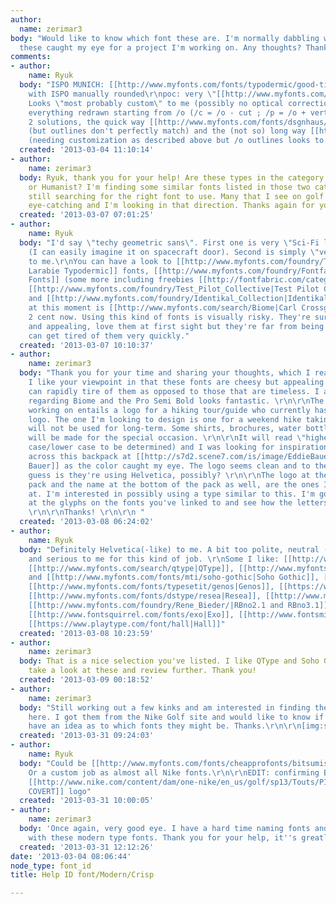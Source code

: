 ```yaml
---
author:
  name: zerimar3
body: "Would like to know which font these are. I'm normally dabbling with serif but
  these caught my eye for a project I'm working on. Any thoughts? Thanks!\r\n[img:sites/default/files/old-images/font-ids_5876.png]"
comments:
- author:
    name: Ryuk
  body: "ISPO MUNICH: [[http://www.myfonts.com/fonts/typodermic/good-times|Good Times]]
    with ISPO manually rounded\r\npoc: very \"[[http://www.myfonts.com/search/eurostile|Eurostile]]\".
    Looks \"most probably custom\" to me (possibly no optical correction on /p descender),
    everything redrawn starting from /o (/c = /o - cut ; /p = /o + vertical stroke).
    2 solutions, the quick way [[http://www.myfonts.com/fonts/dsgnhaus/saturn|Saturn]]
    (but outlines don't perfectly match) and the (not so) long way [[http://www.myfonts.com/fonts/typodermic/reversal|Reversal]]
    (needing customization as described above but /o outlines looks to match)"
  created: '2013-03-04 11:10:14'
- author:
    name: zerimar3
  body: Ryuk, thank you for your help! Are these types in the category as Geometric
    or Humanist? I'm finding some similar fonts listed in those two categories. I'm
    still searching for the right font to use. Many that I see on golf packaging are
    eye-catching and I'm looking in that direction. Thanks again for your help!
  created: '2013-03-07 07:01:25'
- author:
    name: Ryuk
  body: "I'd say \"techy geometric sans\". First one is very \"Sci-Fi lettering\"
    (I can easily imagine it on spacecraft door). Second is simply \"very Eurostile\"
    to me.\r\nYou can have a look to [[http://www.myfonts.com/foundry/Typodermic|Ray
    Larabie Typodermic]] fonts, [[http://www.myfonts.com/foundry/Fontfabric|FontFabric
    Fonts]] (some more including freebies [[http://fontfabric.com/category/all-fonts|here]]),
    [[http://www.myfonts.com/foundry/Test_Pilot_Collective|Test Pilot Collective]]
    and [[http://www.myfonts.com/foundry/Identikal_Collection|Identikal]]. My favorite
    at this moment is [[http://www.myfonts.com/search/Biome|Carl Crossgrove Biome]].\r\nMy
    2 cent now. Using this kind of fonts is visually risky. They're surely cheesy
    and appealing, love them at first sight but they're far from being timeless, you
    can get tired of them very quickly."
  created: '2013-03-07 10:10:37'
- author:
    name: zerimar3
  body: "Thank you for your time and sharing your thoughts, which I really appreciate.
    I like your viewpoint in that these fonts are cheesy but appealing and that we
    can rapidly tire of them as opposed to those that are timeless. I agree with you
    regarding Biome and the Pro Semi Bold looks fantastic. \r\n\r\nThe project I'm
    working on entails a logo for a hiking tour/guide who currently has a standard
    logo. The one I'm looking to design is one for a weekend hike taking place, which
    will not be used for long-term. Some shirts, brochures, water bottles, and keepsakes
    will be made for the special occasion. \r\n\r\nIt will read \"higher\" (upper
    case/lower case to be determined) and I was looking for inspiration. \r\nI came
    across this backpack at [[http://s7d2.scene7.com/is/image/EddieBauer/EB12IA_0231792_300C1?qlt=90,0&op_sharpen=1&resMode=bicub&maskUse=norm&rgn=0,0,0,0&align=0,-1|Eddie
    Bauer]] as the color caught my eye. The logo seems clean and to the point. My
    guess is they're using Helvetica, possibly? \r\n\r\nThe logo at the top of the
    pack and the name at the bottom of the pack as well, are the ones I'm looking
    at. I'm interested in possibly using a type similar to this. I'm going to look
    at the glyphs on the fonts you've linked to and see how the letters may look.
    \r\n\r\nThanks! \r\n\r\n "
  created: '2013-03-08 06:24:02'
- author:
    name: Ryuk
  body: "Definitely Helvetica(-like) to me. A bit too polite, neutral (tasteless)
    and serious to me for this kind of job. \r\nSome I like: [[http://www.myfonts.com/search/stainless|Stainless]],
    [[http://www.myfonts.com/search/qtype|QType]], [[http://www.myfonts.com/fonts/mti/soho|Soho]]
    and [[http://www.myfonts.com/fonts/mti/soho-gothic|Soho Gothic]], [[http://www.houseind.com/fonts/unitedcollection|United]],
    [[http://www.myfonts.com/fonts/typesetit/genos|Genos]], [[https://www.playtype.com/font/norwegian|Norwegian]],
    [[http://www.myfonts.com/fonts/dstype/resea|Resea]], [[http://www.myfonts.com/fonts/device/september|September]],
    [[http://www.myfonts.com/foundry/Rene_Bieder/|RBno2.1 and RBno3.1]], [[http://www.myfonts.com/fonts/philatype/olney|Olney]],
    [[http://www.fontsquirrel.com/fonts/exo|Exo]], [[http://www.fontsmith.com/fonts/fs-joey.cfm|Joey]],
    [[https://www.playtype.com/font/hall|Hall]]"
  created: '2013-03-08 10:23:59'
- author:
    name: zerimar3
  body: That is a nice selection you've listed. I like QType and Soho Gothic. I'll
    take a look at these and review further. Thank you!
  created: '2013-03-09 00:18:52'
- author:
    name: zerimar3
  body: "Still working out a few kinks and am interested in finding the fonts pictured
    here. I got them from the Nike Golf site and would like to know if anyone might
    have an idea as to which fonts they might be. Thanks.\r\n\r\n[img:sites/default/files/old-images/font-golf_5357.png]"
  created: '2013-03-31 09:24:03'
- author:
    name: Ryuk
  body: "Could be [[http://www.myfonts.com/fonts/cheapprofonts/bitsumishi-pro-v2|Bistumishi]]...
    Or a custom job as almost all Nike fonts.\r\n\r\nEDIT: confirming Bitsumishi with
    [[http://www.nike.com/content/dam/one-nike/en_us/golf/sp13/Touts/P1/golf-distance-us-p1.jpg.dimg/1600x435q97.jpeg|VRS
    COVERT]] logo"
  created: '2013-03-31 10:00:05'
- author:
    name: zerimar3
  body: 'Once again, very good eye. I have a hard time naming fonts and much more
    with these modern type fonts. Thank you for your help, it''s greatly appreciated. '
  created: '2013-03-31 12:12:26'
date: '2013-03-04 08:06:44'
node_type: font_id
title: Help ID font/Modern/Crisp

---
```

